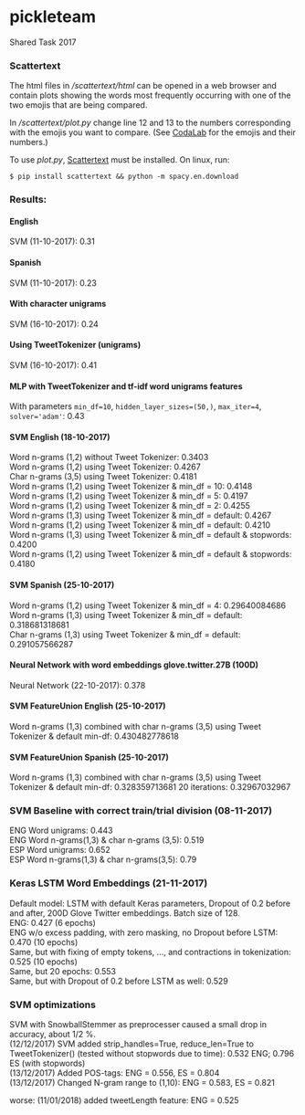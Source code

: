 # pickleteam
Shared Task 2017

### Scattertext
The html files in */scattertext/html* can be opened in a web browser and contain plots showing the words most frequently occurring with one of the two emojis that are being compared.

In */scattertext/plot.py* change line 12 and 13 to the numbers corresponding with the emojis you want to compare. (See [CodaLab](https://competitions.codalab.org/competitions/17344) for the emojis and their numbers.)

To use *plot.py*, [Scattertext](https://github.com/JasonKessler/scattertext) must be installed.
On linux, run:

`$ pip install scattertext && python -m spacy.en.download`


### Results:
#### English
SVM (11-10-2017): 0.31

#### Spanish
SVM (11-10-2017): 0.23

#### With character unigrams
SVM (16-10-2017): 0.24

#### Using TweetTokenizer (unigrams)
SVM (16-10-2017): 0.41

#### MLP with TweetTokenizer and tf-idf word unigrams features
With parameters `min_df=10`, `hidden_layer_sizes=(50,)`, `max_iter=4`, `solver='adam'`: 0.43

#### SVM English (18-10-2017)
Word n-grams (1,2) without Tweet Tokenizer: 0.3403<br />
Word n-grams (1,2) using Tweet Tokenizer: 0.4267<br />
Char n-grams (3,5) using Tweet Tokenizer: 0.4181<br />
Word n-grams (1,2) using Tweet Tokenizer & min_df = 10: 0.4148<br />
Word n-grams (1,2) using Tweet Tokenizer & min_df = 5: 0.4197<br />
Word n-grams (1,2) using Tweet Tokenizer & min_df = 2: 0.4255<br />
Word n-grams (1,3) using Tweet Tokenizer & min_df = default: 0.4267<br />
Word n-grams (1,2) using Tweet Tokenizer & min_df = default: 0.4210<br />
Word n-grams (1,3) using Tweet Tokenizer & min_df = default & stopwords: 0.4200<br />
Word n-grams (1,2) using Tweet Tokenizer & min_df = default & stopwords: 0.4180

#### SVM Spanish (25-10-2017)
Word n-grams (1,2) using Tweet Tokenizer & min_df = 4: 0.29640084686<br />
Word n-grams (1,3) using Tweet Tokenizer & min_df = default: 0.318681318681<br />
Char n-grams (1,3) using Tweet Tokenizer & min_df = default: 0.291057566287

#### Neural Network with word embeddings glove.twitter.27B (100D)
Neural Network (22-10-2017): 0.378

#### SVM FeatureUnion English (25-10-2017)
Word n-grams (1,3) combined with char n-grams (3,5) using Tweet Tokenizer & default min-df: 0.430482778618

#### SVM FeatureUnion Spanish (25-10-2017)
Word n-grams (1,3) combined with char n-grams (3,5) using Tweet Tokenizer & default min-df: 0.328359713681
20 iterations: 0.32967032967

### SVM Baseline with correct train/trial division (08-11-2017)
ENG Word unigrams: 0.443 <br />
ENG Word n-grams(1,3) & char n-grams (3,5): 0.519 <br />
ESP Word unigrams: 0.652<br />
ESP Word n-grams(1,3) & char n-grams(3,5): 0.79

### Keras LSTM Word Embeddings (21-11-2017)
Default model: LSTM with default Keras parameters, Dropout of 0.2 before and after, 200D Glove Twitter embeddings. Batch size of 128.<br />
ENG:  0.427 (6 epochs) <br />
ENG w/o excess padding, with zero masking, no Dropout before LSTM: 0.470 (10 epochs) <br />
Same, but with fixing of empty tokens, ..., and contractions in tokenization: 0.525 (10 epochs) <br />
Same, but 20 epochs: 0.553 <br />
Same, but with Dropout of 0.2 before LSTM as well: 0.529

### SVM optimizations
SVM with SnowballStemmer as preprocesser caused a small drop in accuracy, about 1/2 %. <br />
(12/12/2017) SVM added strip_handles=True, reduce_len=True to TweetTokenizer() (tested without stopwords due to time): 0.532 ENG; 0.796 ES (with stopwords) <br/>
(13/12/2017) Added POS-tags: ENG = 0.556, ES = 0.804 <br/>
(13/12/2017) Changed N-gram range to (1,10): ENG = 0.583, ES = 0.821

worse: 
(11/01/2018) added tweetLength feature: ENG = 0.525
